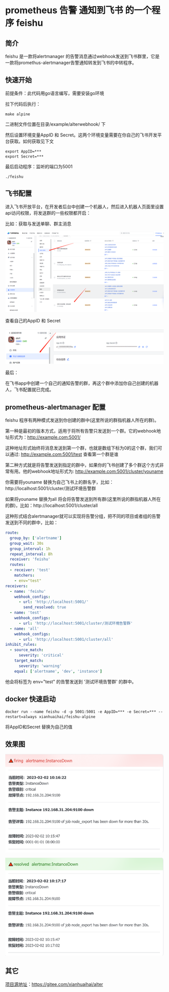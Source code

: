 # prometheus 告警 通知到飞书 的一个程序 feishu

## 简介

feishu 是一款将alertmanager 的告警消息通过webhook发送到飞书群里，它是一款将promethus-alertmanager告警通知转发到飞书的中转程序。

## 快速开始

前提条件：此代码用go语言编写，需要安装go环境

拉下代码后执行：

```shell
make alpine
```

二进制文件位置在目录/example/alterwebhook/ 下

然后设置环境变量AppID 和 Secret。这两个环境变量需要在你自己的飞书开发平台获取。如何获取见下文

```shell
export AppID=***
export Secret=***
```

最后启动程序：监听的端口为5001

```shell
./feishu
```

## 飞书配置

进入飞书开放平台，在开发者后台中创建一个机器人，然后进入机器人页面里设置api访问权限，将发送群的一些权限都开启：

比如：获取与发送单聊、群主消息

![1675307142721](image/README/1675307142721.png)

查看自己的AppID 和 Secret

![1675307308671](image/README/1675307308671.png)

最后：

在飞书app中创建一个自己的通知告警的群，再这个群中添加你自己创建的机器人，飞书配置就已完成。

## prometheus-alertmanager 配置

feishu 程序有两种模式发送到你创建的群中(这里所说的群指机器人所在的群)。

第一种是最初的版本方式，适用于将所有告警只发送到一个群。它的webhook地址形式为：http://example.com:5001/

这种地址形式始终将消息发送到第一个群，也就是数组下标为0的这个群，我们可以通过: http://example.com:5001/test 查看第一个群是谁

第二种方式就是将告警发送到指定的群中，如果你的飞书创建了多个群这个方式非常有用。他的webhook地址形式为: http://example.com:5001/cluster/youname

你需要将youname 替换为自己飞书上的群名字，比如：http://localhost:5001/cluster/测试环境告警群

如果将youname 替换为all 将会将告警发送到所有群(这里所说的群指机器人所在的群)，比如：http://localhost:5001/cluster/all

这种形式结合alertmanager就可以实现将告警分组，把不同的项目或者组的告警发送到不同的群中，比如：

```yaml
route:
  group_by: ['alertname']
  group_wait: 30s
  group_interval: 1h
  repeat_interval: 8h
  receiver: 'feishu'
  routes:
  - receiver: 'test'
    matchers:
    - env="test"
receivers:
  - name: 'feishu'
    webhook_configs:
      - url: 'http://localhost:5001/'
        send_resolved: true
  - name: 'test'
    webhook_configs:
      - url: 'http://localhost:5001/cluster/测试环境告警群'
  - name: 'all'
    webhook_configs:
      - url: 'http://localhost:5001/cluster/all'
inhibit_rules:
  - source_match:
      severity: 'critical'
    target_match:
      severity: 'warning'
    equal: ['alertname', 'dev', 'instance']

```

他会将标签为 env="test" 的告警发送到 '测试环境告警群' 的群中。

## docker 快速启动

```shell
docker run --name feishu -d -p 5001:5001 -e AppID=*** -e Secret=*** --restart=always xianhuaihai/feishu-alpine
```

将AppID和Secret 替换为自己的值

## 效果图

![1675317545198](image/README/1675317545198.png)

![1675317578225](image/README/1675317578225.png)

## 其它

[项目源地址](https://gitee.com/xianhuaihai/alter)：https://gitee.com/xianhuaihai/alter
